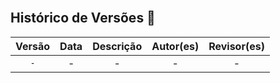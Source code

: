 

<br>

## Histórico de Versões 📅

| Versão | Data | Descrição | Autor(es) |  Revisor(es)  |
| :------: | :-------------: | :----------------------------------: | :-------------: | :-------------: |
| `-` | - | - | - | - |